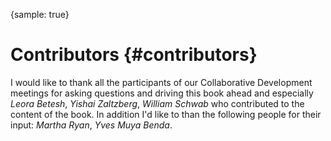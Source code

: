 {sample: true}
# Contributors {#contributors}

I would like to thank all the participants of our Collaborative Development meetings for asking questions and driving this book ahead and especially *Leora Betesh*, *Yishai Zaltzberg*, *William Schwab* who contributed to the content of the book. In addition I'd like to than the following people for their input: *Martha Ryan*, *Yves Muya Benda*.

